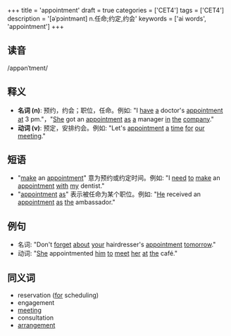 +++
title = 'appointment'
draft = true
categories = ['CET4']
tags = ['CET4']
description = '[əˈpɔintmənt] n.任命;约定,约会'
keywords = ['ai words', 'appointment']
+++

## 读音
/appənˈtment/

## 释义
- **名词 (n)**: 预约，约会；职位，任命。例如: "I [have](/post/have/) [a](/post/a/) doctor's [appointment](/post/appointment/) [at](/post/at/) 3 pm."，"[She](/post/she/) got an [appointment](/post/appointment/) [as](/post/as/) [a](/post/a/) manager [in](/post/in/) [the](/post/the/) [company](/post/company/)."
- **动词 (v)**: 预定，安排约会。例如: "Let's [appointment](/post/appointment/) [a](/post/a/) [time](/post/time/) [for](/post/for/) [our](/post/our/) [meeting](/post/meeting/)."

## 短语
- "[make](/post/make/) an [appointment](/post/appointment/)" 意为预约或约定时间。例如: "I [need](/post/need/) [to](/post/to/) [make](/post/make/) an [appointment](/post/appointment/) [with](/post/with/) [my](/post/my/) dentist."
- "[appointment](/post/appointment/) [as](/post/as/)" 表示被任命为某个职位。例如: "[He](/post/he/) received an [appointment](/post/appointment/) [as](/post/as/) [the](/post/the/) ambassador."

## 例句
- 名词: "Don't [forget](/post/forget/) [about](/post/about/) [your](/post/your/) hairdresser's [appointment](/post/appointment/) [tomorrow](/post/tomorrow/)."
- 动词: "[She](/post/she/) appointmented [him](/post/him/) [to](/post/to/) [meet](/post/meet/) [her](/post/her/) [at](/post/at/) [the](/post/the/) café."

## 同义词
- reservation ([for](/post/for/) scheduling)
- engagement
- [meeting](/post/meeting/)
- consultation
- [arrangement](/post/arrangement/)
